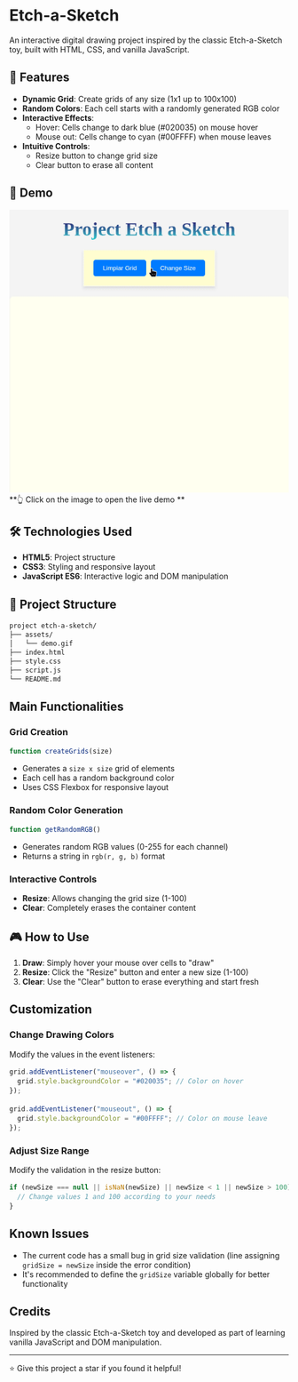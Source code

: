 # Etch-a-Sketch

An interactive digital drawing project inspired by the classic Etch-a-Sketch toy, built with HTML, CSS, and vanilla JavaScript.

## 🎨 Features

- **Dynamic Grid**: Create grids of any size (1x1 up to 100x100)
- **Random Colors**: Each cell starts with a randomly generated RGB color
- **Interactive Effects**:
  - Hover: Cells change to dark blue (#020035) on mouse hover
  - Mouse out: Cells change to cyan (#00FFFF) when mouse leaves
- **Intuitive Controls**:
  - Resize button to change grid size
  - Clear button to erase all content

## 🚀 Demo

[![Etch-a-Sketch Demo](./assets/demo.gif)](https://giovannihurtado.github.io/Etch-a-Sketch/)
**👆 Click on the image to open the live demo **

## 🛠️ Technologies Used

- **HTML5**: Project structure
- **CSS3**: Styling and responsive layout
- **JavaScript ES6**: Interactive logic and DOM manipulation

## 📁 Project Structure

```
project etch-a-sketch/
├── assets/
│   └── demo.gif
├── index.html
├── style.css
├── script.js
└── README.md
```

## Main Functionalities

### Grid Creation

```javascript
function createGrids(size)
```

- Generates a `size x size` grid of elements
- Each cell has a random background color
- Uses CSS Flexbox for responsive layout

### Random Color Generation

```javascript
function getRandomRGB()
```

- Generates random RGB values (0-255 for each channel)
- Returns a string in `rgb(r, g, b)` format

### Interactive Controls

- **Resize**: Allows changing the grid size (1-100)
- **Clear**: Completely erases the container content

## 🎮 How to Use

1. **Draw**: Simply hover your mouse over cells to "draw"
2. **Resize**: Click the "Resize" button and enter a new size (1-100)
3. **Clear**: Use the "Clear" button to erase everything and start fresh

## Customization

### Change Drawing Colors

Modify the values in the event listeners:

```javascript
grid.addEventListener("mouseover", () => {
  grid.style.backgroundColor = "#020035"; // Color on hover
});

grid.addEventListener("mouseout", () => {
  grid.style.backgroundColor = "#00FFFF"; // Color on mouse leave
});
```

### Adjust Size Range

Modify the validation in the resize button:

```javascript
if (newSize === null || isNaN(newSize) || newSize < 1 || newSize > 100) {
  // Change values 1 and 100 according to your needs
}
```

## Known Issues

- The current code has a small bug in grid size validation (line assigning `gridSize = newSize` inside the error condition)
- It's recommended to define the `gridSize` variable globally for better functionality

## Credits

Inspired by the classic Etch-a-Sketch toy and developed as part of learning vanilla JavaScript and DOM manipulation.

---

⭐ Give this project a star if you found it helpful!
